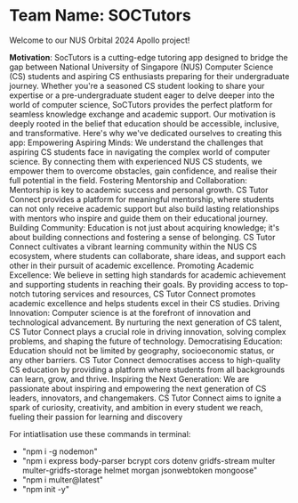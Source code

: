 # Team Name: SOCTutors

Welcome to our NUS Orbital 2024 Apollo project!

**Motivation**: 
SocTutors is a cutting-edge tutoring app designed to bridge the gap between
National University of Singapore (NUS) Computer Science (CS) students and
aspiring CS enthusiasts preparing for their undergraduate journey. Whether you're a
seasoned CS student looking to share your expertise or a pre-undergraduate student
eager to delve deeper into the world of computer science, SoCTutors provides the
perfect platform for seamless knowledge exchange and academic support.
Our motivation is deeply rooted in the belief that education should be accessible,
inclusive, and transformative. Here's why we've dedicated ourselves to creating this
app:
Empowering Aspiring Minds: We understand the challenges that aspiring CS
students face in navigating the complex world of computer science. By connecting
them with experienced NUS CS students, we empower them to overcome obstacles,
gain confidence, and realise their full potential in the field.
Fostering Mentorship and Collaboration: Mentorship is key to academic success and
personal growth. CS Tutor Connect provides a platform for meaningful mentorship,
where students can not only receive academic support but also build lasting
relationships with mentors who inspire and guide them on their educational journey.
Building Community: Education is not just about acquiring knowledge; it's about
building connections and fostering a sense of belonging. CS Tutor Connect cultivates
a vibrant learning community within the NUS CS ecosystem, where students can
collaborate, share ideas, and support each other in their pursuit of academic
excellence.
Promoting Academic Excellence: We believe in setting high standards for academic
achievement and supporting students in reaching their goals. By providing access to
top-notch tutoring services and resources, CS Tutor Connect promotes academic
excellence and helps students excel in their CS studies.
Driving Innovation: Computer science is at the forefront of innovation and
technological advancement. By nurturing the next generation of CS talent, CS Tutor
Connect plays a crucial role in driving innovation, solving complex problems, and
shaping the future of technology.
Democratising Education: Education should not be limited by geography,
socioeconomic status, or any other barriers. CS Tutor Connect democratises access
to high-quality CS education by providing a platform where students from all
backgrounds can learn, grow, and thrive.
Inspiring the Next Generation: We are passionate about inspiring and empowering
the next generation of CS leaders, innovators, and changemakers. CS Tutor
Connect aims to ignite a spark of curiosity, creativity, and ambition in every student
we reach, fueling their passion for learning and discovery

For intiatlisation use these commands in terminal:

- "npm i -g nodemon"
- "npm i express body-parser bcrypt cors dotenv gridfs-stream multer multer-gridfs-storage helmet morgan jsonwebtoken mongoose"
- "npm i multer@latest"
- "npm init -y"
